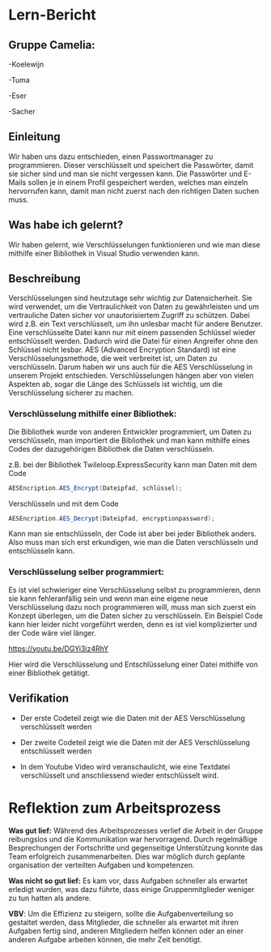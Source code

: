 # Lern-Bericht

## Gruppe Camelia:

-Koelewijn

-Tuma

-Eser

-Sacher

## Einleitung

Wir haben uns dazu entschieden, einen Passwortmanager zu programmieren. Dieser verschlüsselt und speichert die Passwörter, damit sie sicher sind und man sie nicht vergessen kann. Die Passwörter und E-Mails sollen je in einem Profil gespeichert werden, welches man einzeln hervorrufen kann, damit man nicht zuerst nach den richtigen Daten suchen muss.

## Was habe ich gelernt?

Wir haben gelernt, wie Verschlüsselungen funktionieren und wie man diese mithilfe einer Bibliothek in Visual Studio verwenden kann.

## Beschreibung

Verschlüsselungen sind heutzutage sehr wichtig zur Datensicherheit. Sie wird verwendet, um die Vertraulichkeit von Daten zu gewährleisten und um vertrauliche Daten sicher vor unautorisiertem Zugriff zu schützen. Dabei wird z.B. ein Text verschlüsselt, um ihn unlesbar macht für andere Benutzer. Eine verschlüsselte Datei kann nur mit einem passenden Schlüssel wieder entschlüsselt werden. Dadurch wird die Datei für einen Angreifer ohne den Schlüssel nicht lesbar. AES (Advanced Encryption Standard) ist eine Verschlüsselungsmethode, die weit verbreitet ist, um Daten zu verschlüsseln. Darum haben wir uns auch für die AES Verschlüsselung in unserem Projekt entschieden. Verschlüsselungen hängen aber von vielen Aspekten ab, sogar die Länge des Schlüssels ist wichtig, um die Verschlüsselung sicherer zu machen.

### Verschlüsselung mithilfe einer Bibliothek:

Die Bibliothek wurde von anderen Entwickler programmiert, um Daten zu verschlüsseln, man importiert die Bibliothek und man kann mithilfe eines Codes der dazugehörigen Bibliothek die Daten verschlüsseln.

z.B. bei der Bibliothek Twileloop.ExpressSecurity kann man Daten mit dem Code

```csharp
AESEncription.AES_Encrypt(Dateipfad, schlüssel);
```

Verschlüsseln und mit dem Code 

```csharp
AESEncription.AES_Decrypt(Dateipfad, encryptionpassword);
```

Kann man sie entschlüsseln, der Code ist aber bei jeder Bibliothek anders. Also muss man sich erst erkundigen, wie man die Daten verschlüsseln und entschlüsseln kann.

### Verschlüsselung selber programmiert:

Es ist viel schwieriger eine Verschlüsselung selbst zu programmieren, denn sie kann fehleranfällig sein und wenn man eine eigene neue Verschlüsselung dazu noch programmieren will, muss man sich zuerst ein Konzept überlegen, um die Daten sicher zu verschlüsseln. Ein Beispiel Code kann hier leider nicht vorgeführt werden, denn es ist viel komplizierter und der Code wäre viel länger.


https://youtu.be/DGYi3iz4RhY


Hier wird die Verschlüsselung und Entschlüsselung einer Datei mithilfe von einer Bibliothek getätigt.

## Verifikation

- Der erste Codeteil zeigt wie die Daten mit der AES Verschlüsselung verschlüsselt werden

- Der zweite Codeteil zeigt wie die Daten mit der AES Verschlüsselung entschlüsselt werden

- In dem Youtube Video wird veranschaulicht, wie eine Textdatei verschlüsselt und anschliessend wieder entschlüsselt wird.

# Reflektion zum Arbeitsprozess

**Was gut lief:** Während des Arbeitsprozesses verlief die Arbeit in der Gruppe reibungslos und die Kommunikation war hervorragend. Durch regelmäßige Besprechungen der Fortschritte und gegenseitige Unterstützung konnte das Team erfolgreich zusammenarbeiten. Dies war möglich durch geplante organisation der verteilten Aufgaben und kompetenzen.

**Was nicht so gut lief:** Es kam vor, dass Aufgaben schneller als erwartet erledigt wurden, was dazu führte, dass einige Gruppenmitglieder weniger zu tun hatten als andere.

**VBV**: Um die Effizienz zu steigern, sollte die Aufgabenverteilung so gestaltet werden, dass Mitglieder, die schneller als erwartet mit ihren Aufgaben fertig sind, anderen Mitgliedern helfen können oder an einer anderen Aufgabe arbeiten können, die mehr Zeit benötigt.

